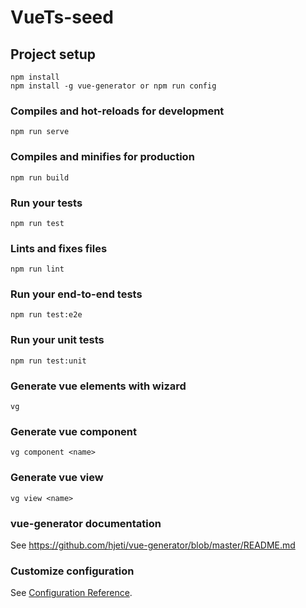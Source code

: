 # VueTs-seed

## Project setup
```
npm install
npm install -g vue-generator or npm run config
```

### Compiles and hot-reloads for development
```
npm run serve
```

### Compiles and minifies for production
```
npm run build
```

### Run your tests
```
npm run test
```

### Lints and fixes files
```
npm run lint
```

### Run your end-to-end tests
```
npm run test:e2e
```

### Run your unit tests
```
npm run test:unit
```

### Generate vue elements with wizard
```
vg
```

### Generate vue component
```
vg component <name> 
```
### Generate vue view
```
vg view <name> 
```
### vue-generator documentation
See https://github.com/hjeti/vue-generator/blob/master/README.md

### Customize configuration
See [Configuration Reference](https://cli.vuejs.org/config/).

